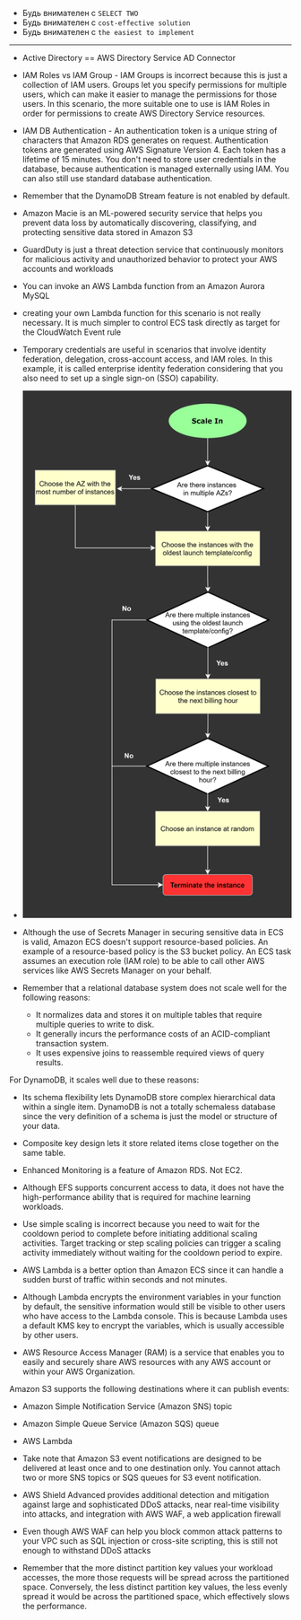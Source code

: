 - Будь внимателен c `SELECT TWO`
- Будь внимателен с `cost-effective solution`
- Будь внимателен c `the easiest to implement`

---
- Active Directory == AWS Directory Service AD Connector


- IAM Roles vs IAM Group - IAM Groups is incorrect because this is just a collection of IAM users. Groups let you specify permissions for multiple users, which can make it easier to manage the permissions for those users. In this scenario, the more suitable one to use is IAM Roles in order for permissions to create AWS Directory Service resources.


- IAM DB Authentication - An authentication token is a unique string of characters that Amazon RDS generates on request. Authentication tokens are generated using AWS Signature Version 4. Each token has a lifetime of 15 minutes. You don't need to store user credentials in the database, because authentication is managed externally using IAM. You can also still use standard database authentication.


- Remember that the DynamoDB Stream feature is not enabled by default.


- Amazon Macie is an ML-powered security service that helps you prevent data loss by automatically discovering, classifying, and protecting sensitive data stored in Amazon S3
- GuardDuty is just a threat detection service that continuously monitors for malicious activity and unauthorized behavior to protect your AWS accounts and workloads


- You can invoke an AWS Lambda function from an Amazon Aurora MySQL


- creating your own Lambda function for this scenario is not really necessary. It is much simpler to control ECS task directly as target for the CloudWatch Event rule


- Temporary credentials are useful in scenarios that involve identity federation, delegation, cross-account access, and IAM roles. In this example, it is called enterprise identity federation considering that you also need to set up a single sign-on (SSO) capability.


- ![](imgs/ASG-default-policy-evaluation-flowchart.png)


- Although the use of Secrets Manager in securing sensitive data in ECS is valid, Amazon ECS doesn't support resource-based policies. An example of a resource-based policy is the S3 bucket policy. An ECS task assumes an execution role (IAM role) to be able to call other AWS services like AWS Secrets Manager on your behalf.


- Remember that a relational database system does not scale well for the following reasons:
  - It normalizes data and stores it on multiple tables that require multiple queries to write to disk.
  - It generally incurs the performance costs of an ACID-compliant transaction system.
  - It uses expensive joins to reassemble required views of query results.


For DynamoDB, it scales well due to these reasons:
- Its schema flexibility lets DynamoDB store complex hierarchical data within a single item. DynamoDB is not a totally schemaless database since the very definition of a schema is just the model or structure of your data.
- Composite key design lets it store related items close together on the same table.


- Enhanced Monitoring is a feature of Amazon RDS. Not EC2.


- Although EFS supports concurrent access to data, it does not have the high-performance ability that is required for machine learning workloads.


- Use simple scaling is incorrect because you need to wait for the cooldown period to complete before initiating additional scaling activities. Target tracking or step scaling policies can trigger a scaling activity immediately without waiting for the cooldown period to expire.


- AWS Lambda is a better option than Amazon ECS since it can handle a sudden burst of traffic within seconds and not minutes.


- Although Lambda encrypts the environment variables in your function by default, the sensitive information would still be visible to other users who have access to the Lambda console. This is because Lambda uses a default KMS key to encrypt the variables, which is usually accessible by other users.


- AWS Resource Access Manager (RAM) is a service that enables you to easily and securely share AWS resources with any AWS account or within your AWS Organization.


Amazon S3 supports the following destinations where it can publish events:
- Amazon Simple Notification Service (Amazon SNS) topic
- Amazon Simple Queue Service (Amazon SQS) queue
- AWS Lambda

- Take note that Amazon S3 event notifications are designed to be delivered at least once and to one destination only. You cannot attach two or more SNS topics or SQS queues for S3 event notification. 


- AWS Shield Advanced provides additional detection and mitigation against large and sophisticated DDoS attacks, near real-time visibility into attacks, and integration with AWS WAF, a web application firewall
- Even though AWS WAF can help you block common attack patterns to your VPC such as SQL injection or cross-site scripting, this is still not enough to withstand DDoS attacks


- Remember that the more distinct partition key values your workload accesses, the more those requests will be spread across the partitioned space. Conversely, the less distinct partition key values, the less evenly spread it would be across the partitioned space, which effectively slows the performance.



